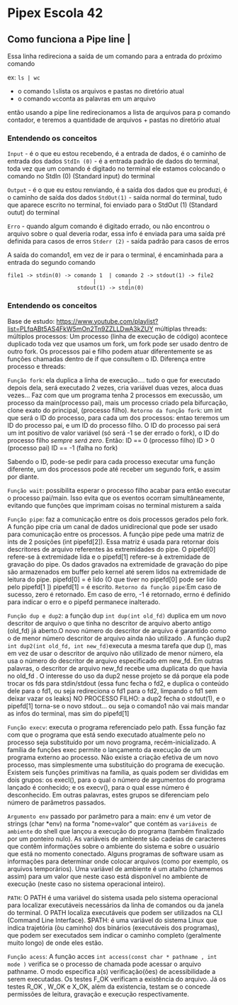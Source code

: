 # Pipex Escola 42


## Como funciona a Pipe line |

Essa linha redireciona a saída de um comando para a entrada do próximo comando

ex: `ls | wc`
- o comando `ls`lista os arquivos e pastas no diretório atual
- o comando `wc`conta as palavras em um arquivo

então usando a pipe line redirecionamos a lista de arquivos para p comando contador, e teremos a quantidade de arquivos + pastas no diretório atual

### Entendendo os conceitos
`Input` - é o que eu estou recebendo, é a entrada de dados, é o caminho de entrada dos dados
`StdIn (0)` - é a entrada padrão de dados do terminal, toda vez que um comando é digitado no terminal ele estamos colocando o comando no StdIn (0) (Standard input) do terminal

`Output` - é o que eu estou renviando, é a saída dos dados que eu produzi, é o caminho de saída dos dados
`StdOut(1)` - saída normal do terminal, tudo que aparece escrito no terminal, foi enviado para o StdOut (1) (Standard outut) do terminal

`Erro` - quando algum comando é digitado errado, ou não encontrou o arquivo sobre o qual deveria rodar, essa info é enviada para uma saída pré definida para casos de erros
`Stderr (2)` - saída padrão para casos de erros

A saída do comando1, em vez de ir para o terminal, é encaminhada para a entrada do segundo comando

```
file1 -> stdin(0) -> comando 1  | comando 2 -> stdout(1) -> file2
                           |          |
                      stdout(1) -> stdin(0)
```

### Entendendo os conceitos
Base de estudo: https://www.youtube.com/playlist?list=PLfqABt5AS4FkW5mOn2Tn9ZZLLDwA3kZUY
múltiplas threads:
múltiplos processos: Um processo (linha de execução de código) acontece duplicado toda vez que usamos um fork, um fork pode ser usado dentro de outro fork. Os processos pai e filho podem atuar diferentemente se as funções chamadas dentro de if que consultem o ID.
Diferença entre processo e threads:

`Função fork`: ela duplica a linha de execução.... tudo o que for executado depois dela, será executado 2 vezes, cria variável duas vezes, aloca duas vezes... Faz com que um programa tenha 2 processos em execussão, um processo da main(processo pai), mais um processo criado pela bifurcação, clone exato do principal, (processo filho).
`Retorno da função fork`: um int que será o ID do processo, para cada um dos processos: entao teremos um ID do processo pai, e um ID do processo filho. 
O ID do processo pai será um int positivo de valor variável (só será -1 se der errado o fork), o ID do processo filho *sempre será zero*.
Então: ID == 0 (processo filho)
       ID > 0 (processo pai)
       ID == -1 (falha no fork)

Sabendo o ID, pode-se pedir para cada processo executar uma função diferente, um dos processos pode até receber um segundo fork, e assim por diante.

`Função wait`: possibilita esperar o processo filho acabar para então executar o processo pai/main. Isso evita que os eventos ocorram simultâneamente, evitando que funções que imprimam coisas no terminal misturem a saída

`Função pipe`: faz a comunicação entre os dois processos gerados pelo fork.
A função pipe cria um canal de dados unidirecional que pode ser usado para comunicação entre os processos. A função pipe pede uma matriz de ints de 2 posições (int pipefd[2]). Essa matriz é usada para retornar dois descritores de arquivo referentes às extremidades do pipe. O pipefd[0] refere-se à extremidade lida e o pipefd[1] refere-se à extremidade de gravação do pipe. Os dados gravados na extremidade de gravação do pipe são armazenados em buffer pelo kernel até serem lidos na extremidade de leitura do pipe.
pipefd[0] = é lido (O que tiver no pipefd[0] pode ser lido pelo pipefd[1 ])
pipefd[1] = é escrito.
`Retorno da função pipe`:Em caso de sucesso, zero é retornado. Em caso de erro, -1 é retornado, errno é definido para indicar o erro e o pipefd permanece inalterado. 

`Função dup e dup2`: a função dup `int dup(int old_fd)` duplica em um novo descritor de arquivo o que tinha no descritor de arquivo aberto antigo (old_fd) já aberto.O novo número do descritor de arquivo é garantido como o de menor número descritor de arquivo ainda não utilizado .
A função dup2 `int dup2(int old_fd, int new_fd)`executa a mesma tarefa que dup (), mas
em vez de usar o descritor de arquivo não utilizado de menor número, ela usa o número do descritor de arquivo especificado em new_fd. Em outras palavras, o descritor de arquivo new_fd recebe uma duplicata do que havia no old_fd .
O interesse do uso da dup2 nesse projeto se dá porque ela pode trocar os fds para stdin/stdout (essa func fecha o fd2, e duplica o conteúdo dele para o fd1, ou seja redireciona o fd1 para o fd2, limpando o fd1 sem deixar vazar os leaks)
NO PROCESSO FILHO:
a dup2 fecha o stdout(1), e o pipefd[1] torna-se o novo stdout... ou seja o comando1 não vai mais mandar as infos do terminal, mas sim do pipefd[1]

`Função execv`: executa o programa referenciado pelo path. Essa função faz com que o programa que está sendo executado atualmente pelo no processo seja substituído por um novo programa, recém-inicializado. 
A família de funções exec permite o lançamento da execução de um programa externo ao processo. Não existe a criação efetiva de um novo processo, mas simplesmente uma substituição do programa de execução.
Existem seis funções primitivas na família, as quais podem ser divididas em dois grupos: os execl(), para o qual o número de argumentos do programa lançado é conhecido; e os execv(), para o qual esse número é desconhecido. Em outras palavras, estes grupos  se diferenciam pelo número de parâmetros passados.

`Argumento env` passado por parâmetro para a main: env é um vetor de strings (char *env) na forma "nome=valor" que contém as `variáveis de ambiente` do shell que lançou a execução do programa (também finalizado por um ponteiro nulo). As variáveis de ambiente são cadeias de caracteres que contêm informações sobre o ambiente do sistema e sobre o usuário que está no momento conectado. Alguns programas de software usam as informações para determinar onde colocar arquivos (como por exemplo, os arquivos temporários).
Uma variável de ambiente é um atalho (chamemos assim) para um valor que neste caso está disponível no ambiente de execução (neste caso no sistema operacional inteiro).

`PATH`: O PATH é uma variável do sistema usada pelo sistema operacional para localizar executáveis necessários da linha de comandos ou da janela do terminal. O PATH localiza executáveis que podem ser utilizados na CLI (Command Line Interface). $PATH: é uma variável do sistema Linux que indica trajetória (òu caminho) dos binários (executáveis dos programas), que podem ser executados sem indicar o caminho completo (geralmente muito longo) de onde eles estão.

`Função acess`: A função acces `int access(const char * pathname , int mode )` verifica se o processo de chamada pode acessar o arquivo pathname. O modo especifica a(s) verificação(ões) de acessibilidade a serem executadas. Os testes F_OK verificam a existência do arquivo. Já os testes R_OK , W_OK e X_OK, além da existencia, testam se o concede permissões de leitura, gravação e execução respectivamente.

